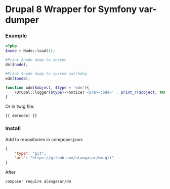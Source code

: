 # Drupal 8 Wrapper for Symfony var-dumper

### Example
```php
<?php
$node = Node::load(1);

#Print $node dump to screen 
dm($node);

#Print $node dump to system watchdog
wdm($node);

function wdm($object, $type = 'wdm'){
    \Drupal::logger($type)->notice('<pre><code>' . print_r($object, TRUE) . '</code></pre>' );
}

``` 

Or in twig file:
```twig
{{ dm(node) }}
```
### Install

Add to repositories in composer.json:

```json
{
    "type": "git",
    "url": "https://github.com/alangasar/dm.git"
}
```
After 
```
composer require alangasar/dm
```

